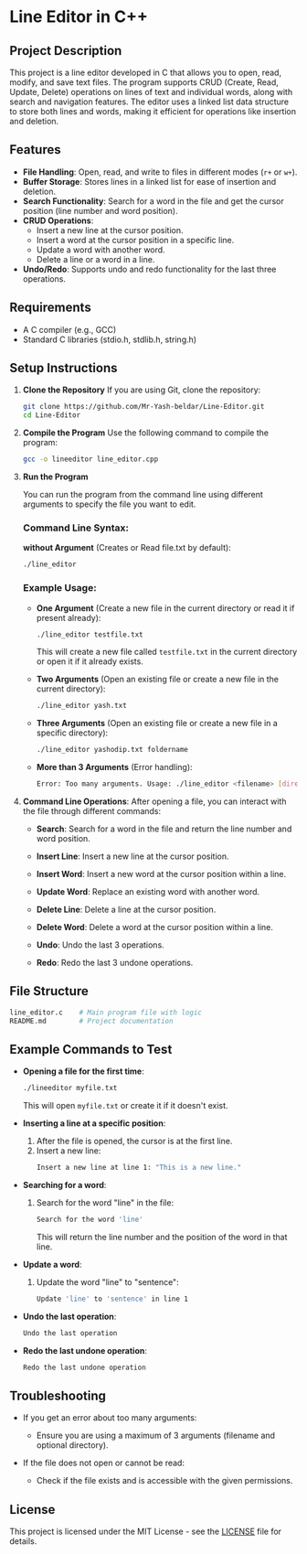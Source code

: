 
# Line Editor in C++

## Project Description
This project is a line editor developed in C that allows you to open, read, modify, and save text files. The program supports CRUD (Create, Read, Update, Delete) operations on lines of text and individual words, along with search and navigation features. The editor uses a linked list data structure to store both lines and words, making it efficient for operations like insertion and deletion.

## Features
- **File Handling**: Open, read, and write to files in different modes (`r+` or `w+`).
- **Buffer Storage**: Stores lines in a linked list for ease of insertion and deletion.
- **Search Functionality**: Search for a word in the file and get the cursor position (line number and word position).
- **CRUD Operations**:
  - Insert a new line at the cursor position.
  - Insert a word at the cursor position in a specific line.
  - Update a word with another word.
  - Delete a line or a word in a line.
- **Undo/Redo**: Supports undo and redo functionality for the last three operations.

## Requirements
- A C compiler (e.g., GCC)
- Standard C libraries (stdio.h, stdlib.h, string.h)

## Setup Instructions

1. **Clone the Repository**
   If you are using Git, clone the repository:

   ```bash
   git clone https://github.com/Mr-Yash-beldar/Line-Editor.git
   cd Line-Editor
   ```

2. **Compile the Program**
   Use the following command to compile the program:

   ```bash
   gcc -o lineeditor line_editor.cpp
   ```

3. **Run the Program**

   You can run the program from the command line using different arguments to specify the file you want to edit.

   ### Command Line Syntax:
   **without Argument** (Creates or Read file.txt by default):
   ```bash
   ./line_editor
   ```

   ### Example Usage:

   - **One Argument** (Create a new file in the current directory or read it if present already):
     ```bash
     ./line_editor testfile.txt
     ```

     This will create a new file called `testfile.txt` in the current directory or open it if it already exists.

   - **Two Arguments** (Open an existing file or create a new file in the current directory):
     ```bash
     ./line_editor yash.txt
     ```

   - **Three Arguments** (Open an existing file or create a new file in a specific directory):
     ```bash
     ./line_editor yashodip.txt foldername
     ```

   - **More than 3 Arguments** (Error handling):
     ```bash
     Error: Too many arguments. Usage: ./line_editor <filename> [directory] 
     ```

4. **Command Line Operations**:
   After opening a file, you can interact with the file through different commands:
   
   - **Search**: Search for a word in the file and return the line number and word position.
   
   - **Insert Line**: Insert a new line at the cursor position.
   
   - **Insert Word**: Insert a new word at the cursor position within a line.
   
   - **Update Word**: Replace an existing word with another word.
   
   - **Delete Line**: Delete a line at the cursor position.
   
   - **Delete Word**: Delete a word at the cursor position within a line.
   
   - **Undo**: Undo the last 3 operations.
   
   - **Redo**: Redo the last 3 undone operations.

## File Structure

```bash
line_editor.c    # Main program file with logic
README.md        # Project documentation
```

## Example Commands to Test

- **Opening a file for the first time**:
  ```bash
  ./lineeditor myfile.txt
  ```

  This will open `myfile.txt` or create it if it doesn't exist.

- **Inserting a line at a specific position**:
  1. After the file is opened, the cursor is at the first line.
  2. Insert a new line:
     ```bash
     Insert a new line at line 1: "This is a new line."
     ```

- **Searching for a word**:
  1. Search for the word "line" in the file:
     ```bash
     Search for the word 'line'
     ```

     This will return the line number and the position of the word in that line.

- **Update a word**:
  1. Update the word "line" to "sentence":
     ```bash
     Update 'line' to 'sentence' in line 1
     ```

- **Undo the last operation**:
  ```bash
  Undo the last operation
  ```

- **Redo the last undone operation**:
  ```bash
  Redo the last undone operation
  ```

## Troubleshooting

- If you get an error about too many arguments:
  - Ensure you are using a maximum of 3 arguments (filename and optional directory).
  
- If the file does not open or cannot be read:
  - Check if the file exists and is accessible with the given permissions.

## License
This project is licensed under the MIT License - see the [LICENSE](LICENSE) file for details.
